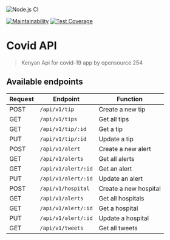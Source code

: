 ![Node.js CI](https://github.com/Opensource-254/covidapi/workflows/Node.js%20CI/badge.svg)

[![Maintainability](https://api.codeclimate.com/v1/badges/13634f1f5aa1fb60f43a/maintainability)](https://codeclimate.com/repos/5ea2c577484e0001a200a2ea/maintainability)
[![Test Coverage](https://api.codeclimate.com/v1/badges/13634f1f5aa1fb60f43a/test_coverage)](https://codeclimate.com/repos/5ea2c577484e0001a200a2ea/test_coverage)

# Covid API

>Kenyan Api for covid-19 app by opensource 254

## Available endpoints

| Request | Endpoint              | Function                |
| ------- | --------------------- | ----------------------- |
| POST    | `/api/v1/tip`         | Create a new tip        |
| GET     | `/api/v1/tips`        | Get all tips            |
| GET     | `/api/v1/tip/:id`     | Get a tip               |
| PUT     | `/api/v1/tip/:id`     | Update a tip            |
| POST    | `/api/v1/alert`       | Create a new alert      | 
| GET     | `/api/v1/alerts`      | Get all alerts          |
| GET     | `/api/v1/alert/:id`   | Get an alert            |
| PUT     | `/api/v1/alert/:id`   | Update an alert         |
| POST    | `/api/v1/hospital`    | Create a new hospital   | 
| GET     | `/api/v1/alerts`      | Get all hospitals       |
| GET     | `/api/v1/alert/:id`   | Get a hospital          |
| PUT     | `/api/v1/alert/:id`   | Update a hospital       |
| GET     | `/api/v1/tweets`      | Get all tweets          |
